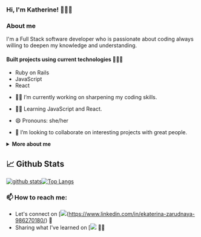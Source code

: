 ### Hi, I'm Katherine! 👋👩‍💻

### About me 
I'm a Full Stack software developer who is passionate about coding always willing to deepen my knowledge and understanding.

#### Built projects using current technologies 👩🏻‍💻
* Ruby on Rails
* JavaScript 
* React

- 🔭🧐 I’m currently working on sharpening my coding skills.
- 🌱🤓 Learning JavaScript and React.

- 😄 Pronouns: she/her

- 👯 I’m looking to collaborate on interesting projects with great people.

<details>
  <summary> <b> More about me </b> </summary>
  When away from my computer I love
  
  * going for a walk 🏞
  * traveling 🛣 🛤 🌍
  * swimming/hiking 🏊🏻‍♀️ 🥾
  * reading a good book 📖
  * going to the theater/museum 🎭 🖼
  * eating delicious food 🍝
</details>

## 📈 Github Stats
[![github stats](https://github-readme-stats.vercel.app/api?username=Elronia&show_icons=true&theme=material-palenight)](https://github.com/Elronia/github-readme-stats)[![Top Langs](https://github-readme-stats.vercel.app/api/top-langs/?username=Elronia&layout=compact&theme=material-palenight&langs_count=8)](https://github.com/Elronia/github-readme-stats)
  
### 📫 How to reach me:
- Let's connect on [<img src="https://img.shields.io/badge/LinkedIn-0077B5?style=for-the-badge&logo=linkedin&logoColor=white" />(https://www.linkedin.com/in/ekaterina-zarudnaya-986270180/) 🤝
- Sharing what I've learned on [[<img src="https://img.shields.io/badge/Medium-12100E?style=for-the-badge&logo=medium&logoColor=white" />](https://zar-catherine.medium.com/) ✍🏻

<!--
**Elronia/Elronia** is a ✨ _special_ ✨ repository because its `README.md` (this file) appears on your GitHub profile.
-->
